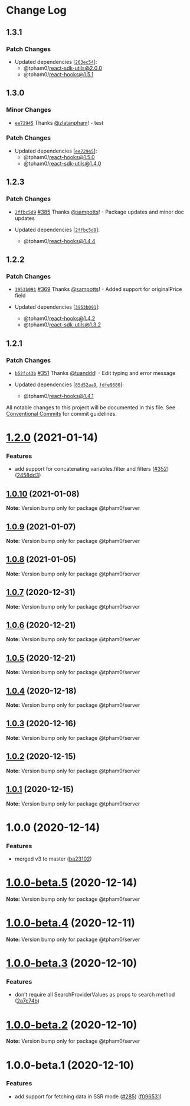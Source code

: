# Change Log

## 1.3.1

### Patch Changes

- Updated dependencies [[`263ec54`](https://github.com/zlatanpham/sajari-sdk-react-changesets/commit/263ec5471514714a63f56907a14578890628ee9a)]:
  - @tpham0/react-sdk-utils@2.0.0
  - @tpham0/react-hooks@1.5.1

## 1.3.0

### Minor Changes

- [`ee72945`](https://github.com/zlatanpham/sajari-sdk-react-changesets/commit/ee729457883d30522e88c1e1f3b0ca9eb6ab590f) Thanks [@zlatanpham](https://github.com/zlatanpham)! - test

### Patch Changes

- Updated dependencies [[`ee72945`](https://github.com/zlatanpham/sajari-sdk-react-changesets/commit/ee729457883d30522e88c1e1f3b0ca9eb6ab590f)]:
  - @tpham0/react-hooks@1.5.0
  - @tpham0/react-sdk-utils@1.4.0

## 1.2.3

### Patch Changes

- [`2ffbc5d9`](https://github.com/sajari/sdk-react/commit/2ffbc5d9dc9de2e28413b7314b9733e65d35032a) [#385](https://github.com/sajari/sdk-react/pull/385) Thanks [@sampotts](https://github.com/sampotts)! - Package updates and minor doc updates

- Updated dependencies [[`2ffbc5d9`](https://github.com/sajari/sdk-react/commit/2ffbc5d9dc9de2e28413b7314b9733e65d35032a)]:
  - @tpham0/react-hooks@1.4.4

## 1.2.2

### Patch Changes

- [`3953b091`](https://github.com/sajari/sdk-react/commit/3953b091c4d4b899f570f5d6ed33bf5858eb319e) [#369](https://github.com/sajari/sdk-react/pull/369) Thanks [@sampotts](https://github.com/sampotts)! - Added support for originalPrice field

- Updated dependencies [[`3953b091`](https://github.com/sajari/sdk-react/commit/3953b091c4d4b899f570f5d6ed33bf5858eb319e)]:
  - @tpham0/react-hooks@1.4.2
  - @tpham0/react-sdk-utils@1.3.2

## 1.2.1

### Patch Changes

- [`b52fc43b`](https://github.com/sajari/sdk-react/commit/b52fc43bd4323c96c6eef858242f6b42923f45f7) [#351](https://github.com/sajari/sdk-react/pull/351) Thanks [@tuanddd](https://github.com/tuanddd)! - Edit typing and error message

- Updated dependencies [[`85d52aa9`](https://github.com/sajari/sdk-react/commit/85d52aa91b95810ef6342b6ea9ac7f785072b1dc), [`fdfe9680`](https://github.com/sajari/sdk-react/commit/fdfe9680d8c79afffd51705b1687db8aae81481e)]:
  - @tpham0/react-hooks@1.4.1

All notable changes to this project will be documented in this file.
See [Conventional Commits](https://conventionalcommits.org) for commit guidelines.

# [1.2.0](https://github.com/sajari/sdk-react/compare/@tpham0/server@1.1.1...@tpham0/server@1.2.0) (2021-01-14)

### Features

- add support for concatenating variables.filter and filters ([#352](https://github.com/sajari/sdk-react/issues/352)) ([2458dd3](https://github.com/sajari/sdk-react/commit/2458dd38e05cfc68a433538e2bf78d6f493d4509))

## [1.0.10](https://github.com/sajari/sdk-react/compare/@tpham0/server@1.0.9...@tpham0/server@1.0.10) (2021-01-08)

**Note:** Version bump only for package @tpham0/server

## [1.0.9](https://github.com/sajari/sdk-react/compare/@tpham0/server@1.0.8...@tpham0/server@1.0.9) (2021-01-07)

**Note:** Version bump only for package @tpham0/server

## [1.0.8](https://github.com/sajari/sdk-react/compare/@tpham0/server@1.0.7...@tpham0/server@1.0.8) (2021-01-05)

**Note:** Version bump only for package @tpham0/server

## [1.0.7](https://github.com/sajari/sdk-react/compare/@tpham0/server@1.0.6...@tpham0/server@1.0.7) (2020-12-31)

**Note:** Version bump only for package @tpham0/server

## [1.0.6](https://github.com/sajari/sdk-react/compare/@tpham0/server@1.0.5...@tpham0/server@1.0.6) (2020-12-21)

**Note:** Version bump only for package @tpham0/server

## [1.0.5](https://github.com/sajari/sdk-react/compare/@tpham0/server@1.0.4...@tpham0/server@1.0.5) (2020-12-21)

**Note:** Version bump only for package @tpham0/server

## [1.0.4](https://github.com/sajari/sdk-react/compare/@tpham0/server@1.0.3...@tpham0/server@1.0.4) (2020-12-18)

**Note:** Version bump only for package @tpham0/server

## [1.0.3](https://github.com/sajari/sdk-react/compare/@tpham0/server@1.0.2...@tpham0/server@1.0.3) (2020-12-16)

**Note:** Version bump only for package @tpham0/server

## [1.0.2](https://github.com/sajari/sdk-react/compare/@tpham0/server@1.0.1...@tpham0/server@1.0.2) (2020-12-15)

**Note:** Version bump only for package @tpham0/server

## [1.0.1](https://github.com/sajari/sdk-react/compare/@tpham0/server@1.0.0...@tpham0/server@1.0.1) (2020-12-15)

**Note:** Version bump only for package @tpham0/server

# 1.0.0 (2020-12-14)

### Features

- merged v3 to master ([ba23102](https://github.com/sajari/sdk-react/commit/ba231022d78013689f69767e87b152d55ece1d6a))

# [1.0.0-beta.5](https://github.com/sajari/sdk-react/compare/@tpham0/server@1.0.0-beta.4...@tpham0/server@1.0.0-beta.5) (2020-12-14)

**Note:** Version bump only for package @tpham0/server

# [1.0.0-beta.4](https://github.com/sajari/sdk-react/compare/@tpham0/server@1.0.0-beta.3...@tpham0/server@1.0.0-beta.4) (2020-12-11)

**Note:** Version bump only for package @tpham0/server

# [1.0.0-beta.3](https://github.com/sajari/sdk-react/compare/@tpham0/server@1.0.0-beta.2...@tpham0/server@1.0.0-beta.3) (2020-12-10)

### Features

- don’t require all SearchProviderValues as props to search method ([2a7c74b](https://github.com/sajari/sdk-react/commit/2a7c74b81b92f40907646e4205d1c51e8db363a5))

# [1.0.0-beta.2](https://github.com/sajari/sdk-react/compare/@tpham0/server@1.0.0-beta.1...@tpham0/server@1.0.0-beta.2) (2020-12-10)

**Note:** Version bump only for package @tpham0/server

# 1.0.0-beta.1 (2020-12-10)

### Features

- add support for fetching data in SSR mode ([#285](https://github.com/sajari/sdk-react/issues/285)) ([f096531](https://github.com/sajari/sdk-react/commit/f09653138017c855e83850807c2fab376a5f8842))
